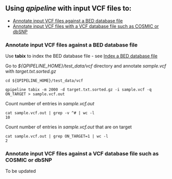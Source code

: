 

## Using **_qpipeline_** with input VCF files to:
* [Annotate input VCF files against a BED database file](#Annotate-input-VCF-files-against-a-BED-database-file)
* [Annotate input VCF files with a VCF database file such as COSMIC or dbSNP](#Annotate-input-VCF-file-with-VCF-database-file)  


### Annotate input VCF files against a BED database file
Use **tabix** to index the BED database file - see [Index a BED database file](INDEX_DATABASES.md#index-a-bed-database-file) 

Go to _${QPIPELINE_HOME}/test_data/vcf_ directory and annotate _sample.vcf_ with _target.txt.sorted.gz_ 
```
cd ${QPIPELINE_HOME}/test_data/vcf

qpipeline tabix -m 2000 -d target.txt.sorted.gz -i sample.vcf -q ON_TARGET > sample.vcf.out
```
Count number of entries in _sample.vcf.out_
```
cat sample.vcf.out | grep -v ^# | wc -l
10
```
Count number of entries in _sample.vcf.out_ that are on target 
```
cat sample.vcf.out | grep ON_TARGET=1 | wc -l
2
```

### Annotate input VCF files against a VCF database file such as COSMIC or dbSNP
To be updated
